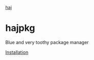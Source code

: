 
[haj](https://github.com/user-attachments/assets/b15caad3-ca24-4e46-af66-99accd84c95c)
# hajpkg
Blue and very toothy package manager

[Installation](install.md)
